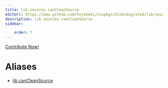 ```yaml
---
title: lib.sources.canCleanSource
editUrl: https://www.github.com/hsjobeki/nixpkgs/blob/migrated/lib/sources.nix#L247C20
description: lib.sources.canCleanSource
sidebar:

    order: 7
---
```


<a href="https://www.github.com/hsjobeki/nixpkgs/blob/migrated/lib/sources.nix#L247C20">Contribute Now!</a>


# Aliases

- [lib.canCleanSource](/nix-doc-comments/reference/lib/lib-cancleansource)


